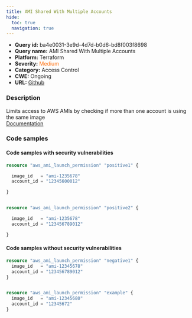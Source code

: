 ```yaml
---
title: AMI Shared With Multiple Accounts
hide:
  toc: true
  navigation: true
---
```


-   **Query id:** ba4e0031-3e9d-4d7d-b0d6-bd8f003f8698
-   **Query name:** AMI Shared With Multiple Accounts
-   **Platform:** Terraform
-   **Severity:** <span style="color:#ff7213">Medium</span>
-   **Category:** Access Control
-   **CWE:** Ongoing
-   **URL:** [Github](https://github.com/DataDog/kics/tree/master/assets/queries/terraform/aws/ami_shared_with_multiple_accounts)

### Description
Limits access to AWS AMIs by checking if more than one account is using the same image<br>
[Documentation](https://registry.terraform.io/providers/hashicorp/aws/latest/docs/resources/ami_launch_permission)

### Code samples
#### Code samples with security vulnerabilities
```tf title="Positive test num. 1 - tf file" hl_lines="11 3"
resource "aws_ami_launch_permission" "positive1" {

  image_id   = "ami-1235678"
  account_id = "12345600012"

}


resource "aws_ami_launch_permission" "positive2" {

  image_id   = "ami-1235678"
  account_id = "123456789012"

}
```


#### Code samples without security vulnerabilities
```tf title="Negative test num. 1 - tf file"
resource "aws_ami_launch_permission" "negative1" {
  image_id   = "ami-12345678"
  account_id = "123456789012"
}


resource "aws_ami_launch_permission" "example" {
  image_id   = "ami-12345680"
  account_id = "12345672"
}

```
